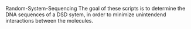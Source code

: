 Random-System-Sequencing
The goal of these scripts is to determine the DNA sequences of a DSD sytem, in order to minimize unintendend interactions between the molecules.

